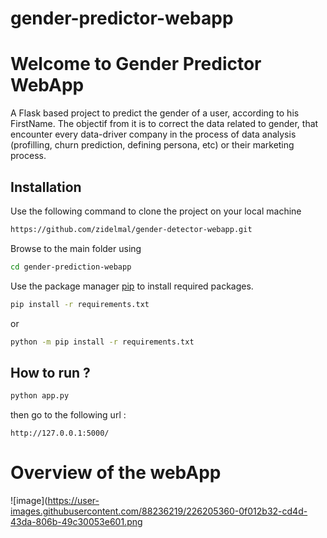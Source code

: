 # gender-predictor-webapp

# Welcome to Gender Predictor WebApp

A Flask based project to predict the gender of a user, according to his FirstName.
The objectif from it is to correct the data related to gender, that encounter every data-driver company in the process of data analysis (profilling, churn prediction, defining persona, etc) or their marketing process.


## Installation

Use the following command to clone the project on your local machine
```bash
https://github.com/zidelmal/gender-detector-webapp.git
```
Browse to the main folder using
```bash
cd gender-prediction-webapp
```

Use the package manager [pip](https://pip.pypa.io/en/stable/) to install required packages.

```bash
pip install -r requirements.txt
```
or
```bash
python -m pip install -r requirements.txt
```

## How to run ?

```bash
python app.py
```
then go to the following url :
```
http://127.0.0.1:5000/
```

# Overview of the webApp

![image](https://user-images.githubusercontent.com/88236219/226205360-0f012b32-cd4d-43da-806b-49c30053e601.png
